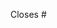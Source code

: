 <!--
    PLEASE READ!

    Before submitting a Pull request should you
    make sure you followed the following steps:

    - You updated the summary.json with the
      new domains
    - You added the new domains as separate
      JSON files.

    Read the CONTRIBUTING.md file for more details!
-->

<!--
    Add an Issue number after the # if the PR is
    related to an issue.
-->
Closes #
